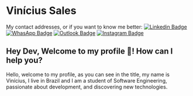 # Vinícius Sales

My contact addresses, or if you want to know me better:
[![Linkedin Badge](https://img.shields.io/badge/-LinkedIn%20-4040ff?style=flat-square&logo=Linkedin&logoColor=white&link=https://www.linkedin.com/in/vinícius-sales-502ba5207/)](https://www.linkedin.com/in/vinícius-sales-502ba5207/) [ ![WhasApp Badge](https://img.shields.io/badge/-WhatsApp-6ae06f?style=flat-square&logo=Whatsapp&logoColor=white&link=https://api.whatsapp.com/send?phone=5588988595701&text=Ol%C3%A1%2C%20sou%20o%20Vin%C3%ADcius%2C%20em%20que%20posso%20te%20ajudar%3F)](https://api.whatsapp.com/send?phone=5588988595701&text=Ol%C3%A1%2C%20sou%20o%20Vin%C3%ADcius%2C%20em%20que%20posso%20te%20ajudar%3F) [ ![Outlook Badge](https://img.shields.io/badge/-Outlook-4040ff?style=flat-square&logo=Microsoft&logoColor=white&link=mailto:viniciussales.dev@outlook.com)](mailto:viniciussales.dev@outlook.com) [ ![Instagram Badge](https://img.shields.io/badge/-Instagram-d300c6?style=flat-square&logo=Instagram&logoColor=white&link=https://www.instagram.com/niciuoss/)](https://www.instagram.com/niciuoss/)


## Hey Dev, Welcome to my profile 👋! How can I help you?

Hello, welcome to my profile, as you can see in the title, my name is Vinícius, I live in Brazil and I am a student of Software Engineering, passionate about development, and discovering new technologies.
<!--
**niciuoss/niciuoss** is a ✨ _special_ ✨ repository because its `README.md` (this file) appears on your GitHub profile.

Here are some ideas to get you started:

- 🔭 I’m currently working on ...
- 🌱 I’m currently learning ...
- 👯 I’m looking to collaborate on ...
- 🤔 I’m looking for help with ...
- 💬 Ask me about ...
- 📫 How to reach me: ...
- 😄 Pronouns: ...
- ⚡ Fun fact: ...
-->
